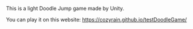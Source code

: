 This is a light Doodle Jump game made by Unity. 

You can play it on this website:
https://cozyrain.github.io/testDoodleGame/
